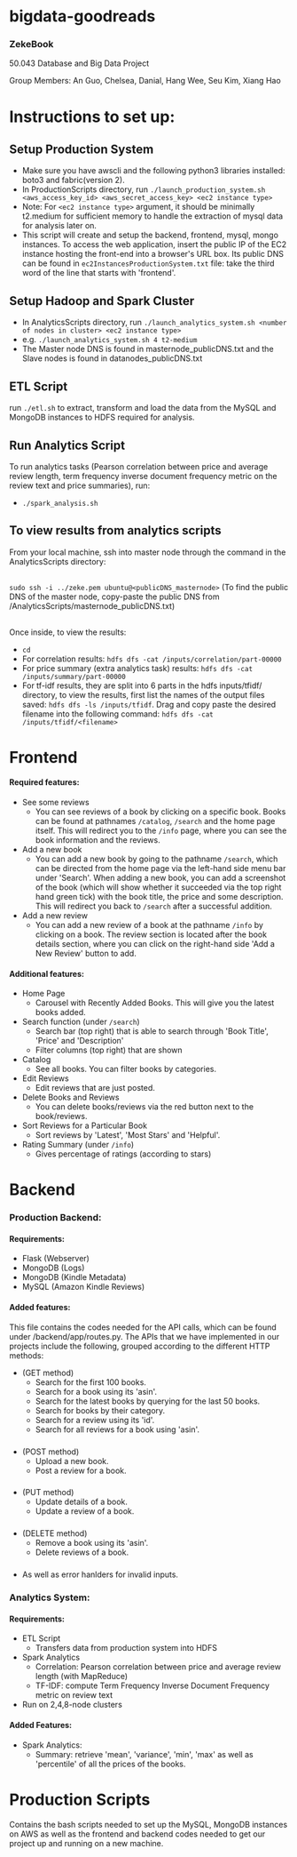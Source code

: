 # bigdata-goodreads

### ZekeBook

50.043 Database and Big Data Project

Group Members: An Guo, Chelsea, Danial, Hang Wee, Seu Kim, Xiang Hao 

# Instructions to set up:
## Setup Production System
* Make sure you have awscli and the following python3 libraries installed: boto3 and fabric(version 2).
* In ProductionScripts directory, run `./launch_production_system.sh  <aws_access_key_id> <aws_secret_access_key> <ec2 instance type>`
* Note: For `<ec2 instance type>` argument, it should be minimally t2.medium for sufficient memory to handle the extraction of mysql data for analysis later on.
* This script will create and setup the backend, frontend, mysql, mongo instances. To access the web application, insert the public IP of the EC2 instance hosting the front-end into a browser's URL box. Its public DNS can be found in `ec2InstancesProductionSystem.txt` file: take the third word of the line that starts with 'frontend'.

## Setup Hadoop and Spark Cluster 
* In AnalyticsScripts directory, run `./launch_analytics_system.sh <number of nodes in cluster> <ec2 instance type>`
* e.g. `./launch_analytics_system.sh 4 t2-medium`
* The Master node DNS is found in masternode_publicDNS.txt and the Slave nodes is found in datanodes_publicDNS.txt
## ETL Script
run `./etl.sh` to extract, transform and load the data from the MySQL and MongoDB instances to HDFS required for analysis.

## Run Analytics Script 
To run analytics tasks (Pearson correlation between price and average review length,  term frequency inverse document frequency metric on the review text and price summaries), run:
* `./spark_analysis.sh`

## To view results from analytics scripts 
From your local machine, ssh into master node through the command in the AnalyticsScripts directory:
##
`sudo ssh -i ../zeke.pem ubuntu@<publicDNS_masternode>` 
(To find the public DNS of the master node, copy-paste the public DNS from /AnalyticsScripts/masternode_publicDNS.txt)
##
Once inside, to view the results:
* `cd`
* For correlation results: `hdfs dfs -cat /inputs/correlation/part-00000`
* For price summary (extra analytics task) results: `hdfs dfs -cat /inputs/summary/part-00000`
* For tf-idf results, they are split into 6 parts in the hdfs inputs/tfidf/ directory, to view the results, first list the names of the output files saved: `hdfs dfs -ls /inputs/tfidf`. Drag and copy paste the desired filename into the following command: `hdfs dfs -cat /inputs/tfidf/<filename>`


# Frontend

#### Required features:
* See some reviews
  * You can see reviews of a book by clicking on a specific book. Books can be found at pathnames `/catalog`, `/search` and the home page itself. This will redirect you to the `/info` page, where you can see the book information and the reviews. 
* Add a new book
  * You can add a new book by going to the pathname `/search`, which can be directed from the home page via the left-hand side menu bar under 'Search'. When adding a new book, you can add a screenshot of the book (which will show whether it succeeded via the top right hand green tick) with the book title, the price and some description. This will redirect you back to `/search` after a successful addition.
* Add a new review
  * You can add a new review of a book at the pathname `/info` by clicking on a book. The review section is located after the book details section, where you can click on the right-hand side 'Add a New Review' button to add. 
  
#### Additional features:
* Home Page
  * Carousel with Recently Added Books. This will give you the latest books added. 
* Search function (under `/search`)
  * Search bar (top right) that is able to search through 'Book Title', 'Price' and 'Description'
  * Filter columns (top right) that are shown
* Catalog
  * See all books. You can filter books by categories.
* Edit Reviews
   * Edit reviews that are just posted. 
* Delete Books and Reviews
   * You can delete books/reviews via the red button next to the book/reviews.
* Sort Reviews for a Particular Book
  * Sort reviews by 'Latest', 'Most Stars' and 'Helpful'. 
* Rating Summary (under `/info`)
  * Gives percentage of ratings (according to stars)


# Backend

### Production Backend:

#### Requirements:
* Flask (Webserver)
* MongoDB (Logs)
* MongoDB (Kindle Metadata)
* MySQL (Amazon Kindle Reviews)

#### Added features:
This file contains the codes needed for the API calls, which can be found under /backend/app/routes.py. The APIs that we have implemented in our projects include the following, grouped according to the different HTTP methods:

* (GET method) 
  * Search for the first 100 books.
  * Search for a book using its 'asin'.
  * Search for the latest books by querying for the last 50 books.
  * Search for books by their category.
  * Search for a review using its 'id'.
  * Search for all reviews for a book using 'asin'.
###
* (POST method) 
  * Upload a new book.
  * Post a review for a book.
###
* (PUT method) 
  * Update details of a book.
  * Update a review of a book.
###
* (DELETE method) 
  * Remove a book using its 'asin'.
  * Delete reviews of a book.
###
* As well as error hanlders for invalid inputs.
 
### Analytics System:

#### Requirements:
* ETL Script
  * Transfers data from production system into HDFS
* Spark Analytics
  * Correlation: Pearson correlation between price and average review length (with MapReduce)
  * TF-IDF: compute Term Frequency Inverse Document Frequency metric on review text
* Run on 2,4,8-node clusters

#### Added Features:
* Spark Analytics:
  * Summary: retrieve 'mean', 'variance', 'min', 'max' as well as 'percentile' of all the prices of the books. 
  
# Production Scripts
Contains the bash scripts needed to set up the MySQL, MongoDB instances on AWS as well as the frontend and backend codes needed to get our project up and running on a new machine.
